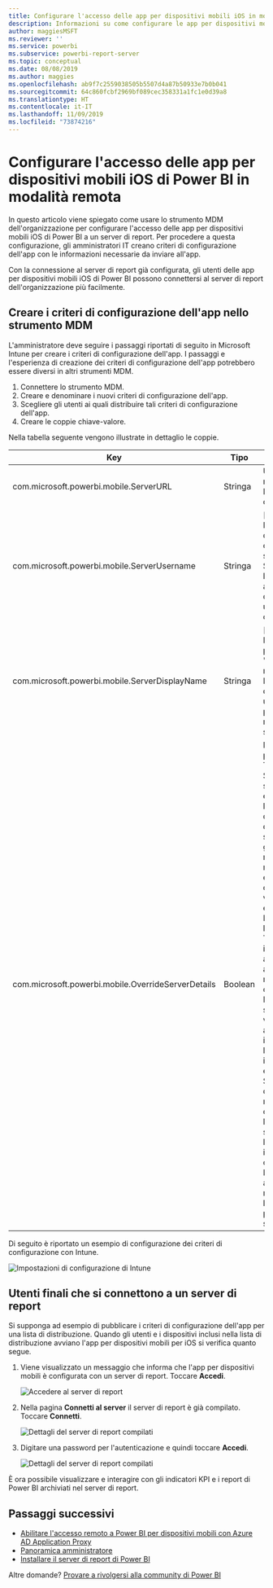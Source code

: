```yaml
---
title: Configurare l'accesso delle app per dispositivi mobili iOS in modalità remota
description: Informazioni su come configurare le app per dispositivi mobili iOS in modalità remota per il server di report.
author: maggiesMSFT
ms.reviewer: ''
ms.service: powerbi
ms.subservice: powerbi-report-server
ms.topic: conceptual
ms.date: 08/08/2019
ms.author: maggies
ms.openlocfilehash: ab9f7c2559038505b5507d4a87b50933e7b0b041
ms.sourcegitcommit: 64c860fcbf2969bf089cec358331a1fc1e0d39a8
ms.translationtype: HT
ms.contentlocale: it-IT
ms.lasthandoff: 11/09/2019
ms.locfileid: "73874216"
---
```

# <a name="configure-power-bi-ios-mobile-app-access-to-a-report-server-remotely"></a>Configurare l'accesso delle app per dispositivi mobili iOS di Power BI in modalità remota

In questo articolo viene spiegato come usare lo strumento MDM dell'organizzazione per configurare l'accesso delle app per dispositivi mobili iOS di Power BI a un server di report. Per procedere a questa configurazione, gli amministratori IT creano criteri di configurazione dell'app con le informazioni necessarie da inviare all'app. 

 Con la connessione al server di report già configurata, gli utenti delle app per dispositivi mobili iOS di Power BI possono connettersi al server di report dell'organizzazione più facilmente. 

## <a name="create-the-app-configuration-policy-in-mdm-tool"></a>Creare i criteri di configurazione dell'app nello strumento MDM 

L'amministratore deve seguire i passaggi riportati di seguito in Microsoft Intune per creare i criteri di configurazione dell'app. I passaggi e l'esperienza di creazione dei criteri di configurazione dell'app potrebbero essere diversi in altri strumenti MDM. 

1. Connettere lo strumento MDM. 
2. Creare e denominare i nuovi criteri di configurazione dell'app. 
3. Scegliere gli utenti ai quali distribuire tali criteri di configurazione dell'app. 
4. Creare le coppie chiave-valore. 

Nella tabella seguente vengono illustrate in dettaglio le coppie.

|Key  |Tipo  |Descrizione  |
|---------|---------|---------|
| com.microsoft.powerbi.mobile.ServerURL | Stringa | URL server di report <br> Deve iniziare con http/https |
| com.microsoft.powerbi.mobile.ServerUsername | Stringa | [facoltativo] <br> Nome utente da usare per connettere il server. <br> Se non esiste, l'app richiede all'utente di digitare il nome utente per la connessione.| 
| com.microsoft.powerbi.mobile.ServerDisplayName | Stringa | [facoltativo] <br> Il valore predefinito è "Server di report" <br> Nome descrittivo usato nell'app per rappresentare il server | 
| com.microsoft.powerbi.mobile.OverrideServerDetails | Boolean | Il valore predefinito è True <br>Se impostato su "True", esegue l'override di qualsiasi definizione di server di report già presente nel dispositivo mobile. I server esistenti già configurati vengono eliminati. <br> Impostando l'override su True si impedisce anche all'utente di rimuovere tale configurazione. <br> Impostandolo su "False" vengono aggiunti i valori inviati lasciando le impostazioni esistenti. <br> Se nell'app per dispositivi mobili è già configurato l'URL dello stesso server, l'app lascia invariata la configurazione. Non richiede all'utente di ripetere l'autenticazione per lo stesso server. |

Di seguito è riportato un esempio di configurazione dei criteri di configurazione con Intune.

![Impostazioni di configurazione di Intune](media/configure-powerbi-mobile-apps-remote/power-bi-ios-remote-configuration-settings.png)

## <a name="end-users-connecting-to-a-report-server"></a>Utenti finali che si connettono a un server di report

 Si supponga ad esempio di pubblicare i criteri di configurazione dell'app per una lista di distribuzione. Quando gli utenti e i dispositivi inclusi nella lista di distribuzione avviano l'app per dispositivi mobili per iOS si verifica quanto segue. 

1. Viene visualizzato un messaggio che informa che l'app per dispositivi mobili è configurata con un server di report. Toccare **Accedi**.

    ![Accedere al server di report](media/configure-powerbi-mobile-apps-remote/power-bi-config-server-sign-in.png)

2.  Nella pagina **Connetti al server** il server di report è già compilato. Toccare **Connetti**.

    ![Dettagli del server di report compilati](media/configure-powerbi-mobile-apps-remote/power-bi-ios-remote-configure-connect-server.png)

3. Digitare una password per l'autenticazione e quindi toccare **Accedi**. 

    ![Dettagli del server di report compilati](media/configure-powerbi-mobile-apps-remote/power-bi-config-server-address.png)

È ora possibile visualizzare e interagire con gli indicatori KPI e i report di Power BI archiviati nel server di report.

## <a name="next-steps"></a>Passaggi successivi

- [Abilitare l'accesso remoto a Power BI per dispositivi mobili con Azure AD Application Proxy](https://docs.microsoft.com/azure/active-directory/manage-apps/application-proxy-integrate-with-power-bi)
- [Panoramica amministratore](admin-handbook-overview.md)  
- [Installare il server di report di Power BI](install-report-server.md)  

Altre domande? [Provare a rivolgersi alla community di Power BI](https://community.powerbi.com/)

